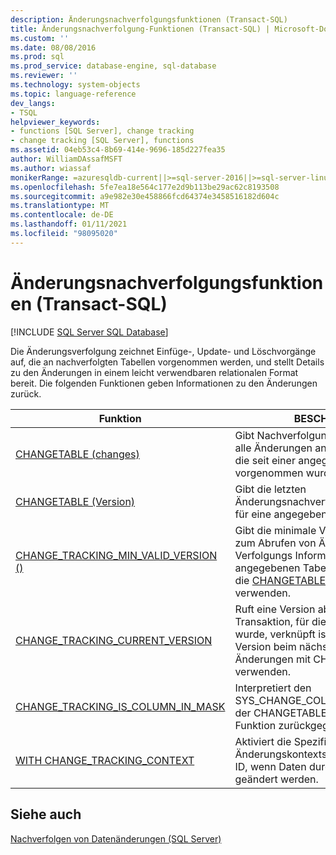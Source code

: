 ```yaml
---
description: Änderungsnachverfolgungsfunktionen (Transact-SQL)
title: Änderungsnachverfolgung-Funktionen (Transact-SQL) | Microsoft-Dokumentation
ms.custom: ''
ms.date: 08/08/2016
ms.prod: sql
ms.prod_service: database-engine, sql-database
ms.reviewer: ''
ms.technology: system-objects
ms.topic: language-reference
dev_langs:
- TSQL
helpviewer_keywords:
- functions [SQL Server], change tracking
- change tracking [SQL Server], functions
ms.assetid: 04eb53c4-8b69-414e-9696-185d227fea35
author: WilliamDAssafMSFT
ms.author: wiassaf
monikerRange: =azuresqldb-current||>=sql-server-2016||>=sql-server-linux-2017||=azuresqldb-mi-current
ms.openlocfilehash: 5fe7ea18e564c177e2d9b113be29ac62c8193508
ms.sourcegitcommit: a9e982e30e458866fcd64374e3458516182d604c
ms.translationtype: MT
ms.contentlocale: de-DE
ms.lasthandoff: 01/11/2021
ms.locfileid: "98095020"
---
```

# <a name="change-tracking-functions-transact-sql"></a>Änderungsnachverfolgungsfunktionen (Transact-SQL)
[!INCLUDE [SQL Server SQL Database](../../includes/applies-to-version/sql-asdb.md)]

  Die Änderungsverfolgung zeichnet Einfüge-, Update- und Löschvorgänge auf, die an nachverfolgten Tabellen vorgenommen werden, und stellt Details zu den Änderungen in einem leicht verwendbaren relationalen Format bereit. Die folgenden Funktionen geben Informationen zu den Änderungen zurück.  
  
|Funktion|BESCHREIBUNG|  
|--------------|-----------------|  
|[CHANGETABLE (changes)](../../relational-databases/system-functions/changetable-transact-sql.md)|Gibt Nachverfolgungsinformationen für alle Änderungen an einer Tabelle zurück, die seit einer angegebenen Version vorgenommen wurden.|  
|[CHANGETABLE (Version)](../../relational-databases/system-functions/changetable-transact-sql.md)|Gibt die letzten Änderungsnachverfolgungsinformationen für eine angegebene Zeile zurück.|  
|[CHANGE_TRACKING_MIN_VALID_VERSION ()](../../relational-databases/system-functions/change-tracking-min-valid-version-transact-sql.md)|Gibt die minimale Version zurück, die zum Abrufen von Änderungs nach Verfolgungs Informationen aus der angegebenen Tabelle gültig ist, wenn Sie die [CHANGETABLE](../../relational-databases/system-functions/changetable-transact-sql.md) -Funktion verwenden.|  
|[CHANGE_TRACKING_CURRENT_VERSION](../../relational-databases/system-functions/change-tracking-current-version-transact-sql.md)|Ruft eine Version ab, die mit der letzten Transaktion, für die Commit ausgeführt wurde, verknüpft ist. Sie können diese Version beim nächsten Aufzählen von Änderungen mit CHANGETABLE verwenden.|  
|[CHANGE_TRACKING_IS_COLUMN_IN_MASK](../../relational-databases/system-functions/change-tracking-is-column-in-mask-transact-sql.md)|Interpretiert den SYS_CHANGE_COLUMNS Wert, der von der CHANGETABLE (changes...)-Funktion zurückgegeben wird.|  
|[WITH CHANGE_TRACKING_CONTEXT](../../relational-databases/system-functions/with-change-tracking-context-transact-sql.md)|Aktiviert die Spezifikation eines Änderungskontexts, z. B. eine Absender-ID, wenn Daten durch eine Anwendung geändert werden.|  
  
## <a name="see-also"></a>Siehe auch  
 [Nachverfolgen von Datenänderungen &#40;SQL Server&#41;](../../relational-databases/track-changes/track-data-changes-sql-server.md)  
  
  
